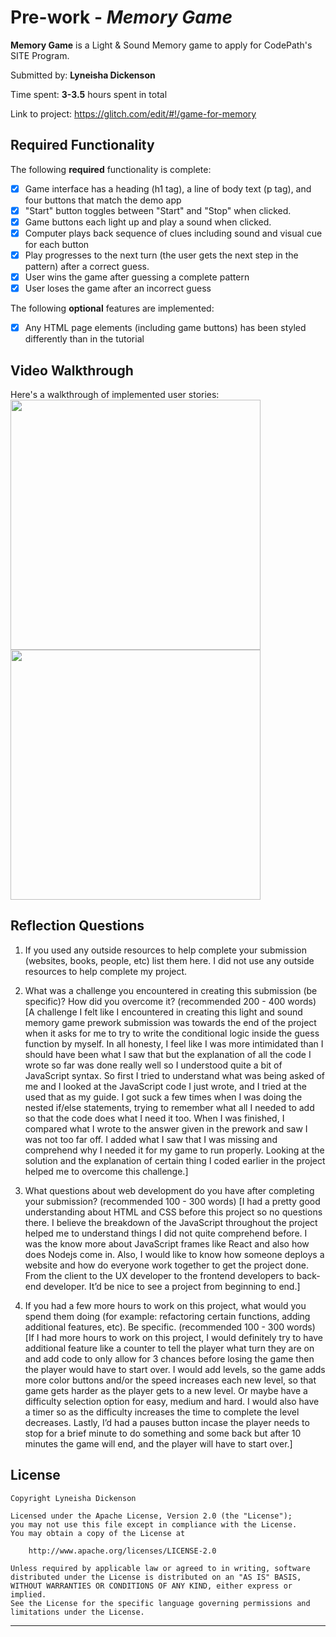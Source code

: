 # Pre-work - *Memory Game*

**Memory Game** is a Light & Sound Memory game to apply for CodePath's SITE Program. 

Submitted by: **Lyneisha Dickenson**

Time spent: **3-3.5** hours spent in total

Link to project: https://glitch.com/edit/#!/game-for-memory

## Required Functionality

The following **required** functionality is complete:

* [x] Game interface has a heading (h1 tag), a line of body text (p tag), and four buttons that match the demo app
* [x] "Start" button toggles between "Start" and "Stop" when clicked. 
* [x] Game buttons each light up and play a sound when clicked. 
* [x] Computer plays back sequence of clues including sound and visual cue for each button
* [x] Play progresses to the next turn (the user gets the next step in the pattern) after a correct guess. 
* [x] User wins the game after guessing a complete pattern
* [x] User loses the game after an incorrect guess

The following **optional** features are implemented:

* [x] Any HTML page elements (including game buttons) has been styled differently than in the tutorial

## Video Walkthrough

Here's a walkthrough of implemented user stories:<br>
<img src="http://g.recordit.co/kyTsp3I2Oh.gif" width=400> <br>
<img src="http://g.recordit.co/yegULpIQzI.gif" width=400> <br>

## Reflection Questions
1. If you used any outside resources to help complete your submission (websites, books, people, etc) list them here. 
I did not use any outside resources to help complete my project.

2. What was a challenge you encountered in creating this submission (be specific)? How did you overcome it? (recommended 200 - 400 words) 
[A challenge I felt like I encountered in creating this light and sound memory game prework submission was towards the end of the project when it asks for me to try to write the conditional logic inside the guess function by myself. In all honesty, I feel like I was more intimidated than I should have been what I saw that but the explanation of all the code I wrote so far was done really well so I understood quite a bit of JavaScript syntax. So first I tried to understand what was being asked of me and I looked at the JavaScript code I just wrote, and I tried at the used that as my guide. I got suck a few times when I was doing the nested if/else statements, trying to remember what all I needed to add so that the code does what I need it too. When I was finished, I compared what I wrote to the answer given in the prework and saw I was not too far off. I added what I saw that I was missing and comprehend why I needed it for my game to run properly. Looking at the solution and the explanation of certain thing I coded earlier in the project helped me to overcome this challenge.]


3. What questions about web development do you have after completing your submission? (recommended 100 - 300 words) 
[I had a pretty good understanding about HTML and CSS before this project so no questions there. I believe the breakdown of the JavaScript throughout the project helped me to understand things I did not quite comprehend before. I was the know more about JavaScript frames like React and also how does Nodejs come in. Also, I would like to know how someone deploys a website and how do everyone work together to get the project done. From the client to the UX developer to the frontend developers to back-end developer. It’d be nice to see a project from beginning to end.]

4. If you had a few more hours to work on this project, what would you spend them doing (for example: refactoring certain functions, adding additional features, etc). Be specific. (recommended 100 - 300 words) 
[If I had more hours to work on this project, I would definitely try to have additional feature like a counter to tell the player what turn they are on and add code to only allow for 3 chances before losing the game then the player would have to start over. I would add levels, so the game adds more color buttons and/or the speed increases each new level, so that game gets harder as the player gets to a new level. Or maybe have a difficulty selection option for easy, medium and hard. I would also have a timer so as the difficulty increases the time to complete the level decreases. Lastly, I’d had a pauses button incase the player needs to stop for a brief minute to do something and some back but after 10 minutes the game will end, and the player will have to start over.]



## License

    Copyright Lyneisha Dickenson

    Licensed under the Apache License, Version 2.0 (the "License");
    you may not use this file except in compliance with the License.
    You may obtain a copy of the License at

        http://www.apache.org/licenses/LICENSE-2.0

    Unless required by applicable law or agreed to in writing, software
    distributed under the License is distributed on an "AS IS" BASIS,
    WITHOUT WARRANTIES OR CONDITIONS OF ANY KIND, either express or implied.
    See the License for the specific language governing permissions and
    limitations under the License.

-------------------
